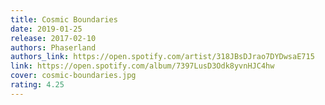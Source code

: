 ```yaml
---
title: Cosmic Boundaries
date: 2019-01-25
release: 2017-02-10
authors: Phaserland
authors_link: https://open.spotify.com/artist/318JBsDJrao7DYDwsaE715
link: https://open.spotify.com/album/7397LusD3Odk8yvnHJC4hw
cover: cosmic-boundaries.jpg
rating: 4.25
---
```

